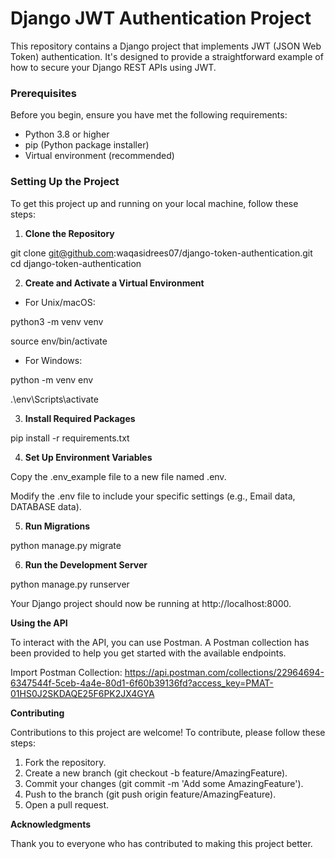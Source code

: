 # Django JWT Authentication Project

This repository contains a Django project that implements JWT (JSON Web Token) authentication. It's designed to provide a straightforward example of how to secure your Django REST APIs using JWT.

### Prerequisites

Before you begin, ensure you have met the following requirements:

- Python 3.8 or higher
- pip (Python package installer)
- Virtual environment (recommended)

### Setting Up the Project

To get this project up and running on your local machine, follow these steps:

1. **Clone the Repository**

git clone git@github.com:waqasidrees07/django-token-authentication.git
cd django-token-authentication

2. **Create and Activate a Virtual Environment**

- For Unix/macOS:

python3 -m venv venv

source env/bin/activate

- For Windows:

python -m venv env

.\env\Scripts\activate

3. **Install Required Packages**

pip install -r requirements.txt

4. **Set Up Environment Variables**
   
Copy the .env_example file to a new file named .env.

Modify the .env file to include your specific settings (e.g., Email data, DATABASE data).

5. **Run Migrations**

python manage.py migrate

6. **Run the Development Server**

python manage.py runserver

Your Django project should now be running at http://localhost:8000.

**Using the API**

To interact with the API, you can use Postman. A Postman collection has been provided to help you get started with the available endpoints.

Import Postman Collection: https://api.postman.com/collections/22964694-6347544f-5ceb-4a4e-80d1-6f60b39136fd?access_key=PMAT-01HS0J2SKDAQE25F6PK2JX4GYA

**Contributing**

Contributions to this project are welcome! To contribute, please follow these steps:

1. Fork the repository.
2. Create a new branch (git checkout -b feature/AmazingFeature).
3. Commit your changes (git commit -m 'Add some AmazingFeature').
4. Push to the branch (git push origin feature/AmazingFeature).
5. Open a pull request.

**Acknowledgments**

Thank you to everyone who has contributed to making this project better.
